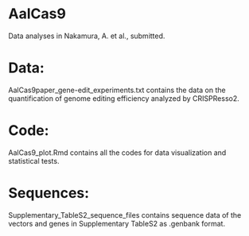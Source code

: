 # AalCas9

Data analyses in Nakamura, A. et al., submitted.

# Data:
AalCas9paper_gene-edit_experiments.txt contains the data on the quantification of genome editing efficiency analyzed by CRISPResso2.

# Code:
AalCas9_plot.Rmd contains all the codes for data visualization and statistical tests.

# Sequences:
Supplementary_TableS2_sequence_files contains sequence data of the vectors and genes in Supplementary TableS2 as .genbank format.
